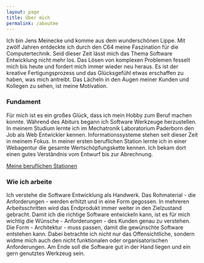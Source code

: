 ```yaml
---
layout: page
title: Über mich
permalink: /aboutme
---
```


Ich bin Jens Meinecke und komme aus dem wunderschönen Lippe. Mit zwölf Jahren entdeckte ich durch den C64 meine Faszination für die Computertechnik. Seid dieser Zeit lässt mich das Thema Software Entwicklung nicht mehr los. Das Lösen von komplexen Problemen fesselt mich bis heute und fordert mich immer wieder neu heraus. Es ist der kreative Fertigungsprozess und das Glücksgefühl etwas erschaffen zu haben, was mich antreibt. Das Lächeln in den Augen meiner Kunden und Kollegen zu sehen, ist meine Motivation.

### Fundament

Für mich ist es ein großes Glück, dass ich mein Hobby zum Beruf machen konnte. Während des Abiturs begann ich Software Werkzeuge herzustellen. In meinem Studium lernte ich im Mechatronik Laboratorium Paderborn den Job als Web Entwickler kennen. Informationssysteme stehen seit dieser Zeit in meinem Fokus. In meiner ersten beruflichen Station lernte ich in einer Webagentur die gesamte Wertschöpfungskette kennen. Ich bekam dort einen gutes Verständnis vom Entwurf bis zur Abrechnung.

[Meine beruflichen Stationen](/meine-beruflichen-stationen)

### Wie ich arbeite

Ich verstehe die Software Entwicklung als Handwerk. Das Rohmaterial - die Anforderungen - werden erhitzt und in eine Form gegossen. In mehreren Arbeitsschritten wird das Endprodukt immer weiter in den Zielzustand gebracht. Damit ich die richtige Software entwickeln kann, ist es für mich wichtig die Wünsche - Anforderungen - des Kunden genau zu verstehen. Die Form - Architektur - muss passen, damit die gewünschte Software entstehen kann. Dabei betrachte ich nicht nur das Offensichtliche, sondern widme mich auch den nicht funktionalen oder organisatorischen Anforderungen. Am Ende soll die Software gut in der Hand liegen und ein gern genutztes Werkzeug sein.

